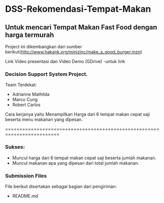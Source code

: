 # DSS-Rekomendasi-Tempat-Makan
## Untuk mencari Tempat Makan Fast Food dengan harga termurah

Project ini dikembangkan dari sumber berikut(http://www.hakank.org/minizinc/make_a_good_burger.mzn)

Link Video presentasi dan Video Demo (GDrive)
-untuk link

### Decision Support System Project.
Team Terdekat:
* Adrianne Mathilda
* Marco Cung
* Robert Carlos

Cara kerjanya yaitu Menampilkan Harga dari 6 tempat makan cepat saji beserta menu makanan yang dipesan.

=========================================================================

### Sukses:
* Muncul harga dari 6 tempat makan cepat saji beserta jumlah makanan.
* Muncul makanan apa yang dipesan dari total jumlah makanan.

### Submission Files

File berikut disertakan sebagai bagian dari pengiriman:
* README.md
